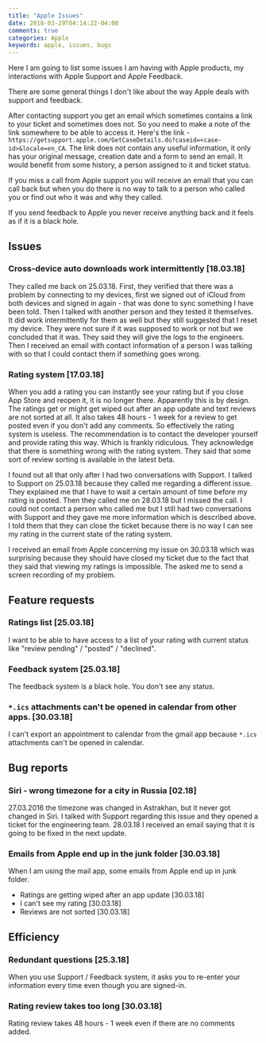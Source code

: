 ```yaml
---
title: "Apple Issues"
date: 2018-03-29T04:14:22-04:00
comments: true
categories: Apple
keywords: apple, issues, bugs
---
```


Here I am going to list some issues I am having with Apple products, my interactions with Apple Support and Apple Feedback.

There are some general things I don't like about the way Apple deals with support and feedback. 

After contacting support you get an email which sometimes contains a link to your ticket and sometimes does not. So you need to make a note of the link somewhere to be able to access it. Here's the link - `https://getsupport.apple.com/GetCaseDetails.do?caseid=<case-id>&locale=en_CA`. The link does not contain any useful information, it only has your original message, creation date and a form to send an email. It would benefit from some history, a person assigned to it and ticket status.

If you miss a call from Apple support you will receive an email that you can call back but when you do there is no way to talk to a person who called you or find out who it was and why they called.

If you send feedback to Apple you never receive anything back and it feels as if it is a black hole. 

## Issues

### Cross-device auto downloads work intermittently [18.03.18]

They called me back on 25.03.18. First, they verified that there was a problem by connecting to my devices, first we signed out of iCloud from both devices and signed in again - that was done to sync something I have been told. Then I talked with another person and they tested it themselves. It did work intermittently for them as well but they still suggested that I reset my device. They were not sure if it was supposed to work or not but we concluded that it was. They said they will give the logs to the engineers. Then I received an email with contact information of a person I was talking with so that I could contact them if something goes wrong.

### Rating system [17.03.18]

When you add a rating you can instantly see your rating but if you close App Store and reopen it, it is no longer there. Apparently this is by design. The ratings get or might get wiped out after an app update and text reviews are not sorted at all. It also takes 48 hours - 1 week for a review to get posted even if you don't add any comments. So effectively the rating system is useless. The recommendation is to contact the developer yourself and provide rating this way. Which is frankly ridiculous. They acknowledge that there is something wrong with the rating system. They said that some sort of review sorting is available in the latest beta.

I found out all that only after I had two conversations with Support. I talked to Support on 25.03.18 because they called me regarding a different issue. They explained me that I have to wait a certain amount of time before my rating is posted. Then they called me on 28.03.18 but I missed the call. I could not contact a person who called me but I still had two conversations with Support and they gave me more information which is described above. I told them that they can close the ticket because there is no way I can see my rating in the current state of the rating system.

I received an email from Apple concerning my issue on 30.03.18 which was surprising because they should have closed my ticket due to the fact that they said that viewing my ratings is impossible. The asked me to send a screen recording of my problem.

## Feature requests

### Ratings list [25.03.18]
I want to be able to have access to a list of your rating with current status like "review pending" / "posted" / "declined".

### Feedback system [25.03.18]
The feedback system is a black hole. You don't see any status.

### `*.ics` attachments can't be opened in calendar from other apps. [30.03.18]
I can't export an appointment to calendar from the gmail app because `*.ics` attachments can't be opened in calendar.

## Bug reports

### Siri - wrong timezone for a city in Russia [02.18]
27.03.2016 the timezone was changed in Astrakhan, but it never got changed in Siri. I talked with Support regarding this issue and they opened a ticket for the engineering team. 28.03.18 I received an email saying that it is going to be fixed in the next update.

### Emails from Apple end up in the junk folder [30.03.18]
When I am using the mail app, some emails from Apple end up in junk folder.

- Ratings are getting wiped after an app update [30.03.18]
- I can't see my rating [30.03.18]
- Reviews are not sorted [30.03.18]

## Efficiency 
### Redundant questions [25.3.18]
When you use Support / Feedback system, it asks you to re-enter your information every time even though you are signed-in.

### Rating review takes too long [30.03.18]
Rating review takes 48 hours - 1 week even if there are no comments added.